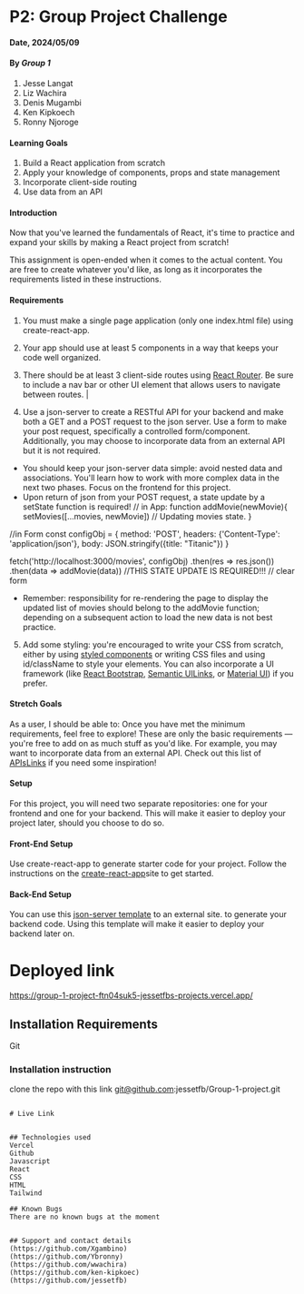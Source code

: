 
# P2: Group Project Challenge

#### Date, 2024/05/09

#### By *Group 1*
1. Jesse Langat
2. Liz Wachira
3. Denis Mugambi
4. Ken Kipkoech
5. Ronny Njoroge

#### Learning Goals
1. Build a React application from scratch
2. Apply your knowledge of components, props and state management
3. Incorporate client-side routing
4. Use data from an API
 

#### Introduction
Now that you've learned the fundamentals of React, it's time to practice and expand your skills by making a React project from scratch!

This assignment is open-ended when it comes to the actual content. You are free to create whatever you'd like, as long as it incorporates the requirements listed in these instructions.

#### Requirements
1. You must make a single page application (only one index.html file) using create-react-app.
2. Your app should use at least 5 components in a way that keeps your code well organized.
3. There should be at least 3 client-side routes using [React Router](https://v5.reactrouter.com/web/guides/quick-start). Be sure to include a nav bar or other UI element that allows users to navigate between routes. |

4. Use a json-server to create a RESTful API for your backend and make both a GET and a POST request to the json server. Use a form to make your post request, specifically a controlled form/component. Additionally, you may choose to incorporate data from an external API but it is not required.

- You should keep your json-server data simple: avoid nested data and associations. You'll learn how to work with more complex data in the next two phases. Focus on the frontend for this project.
- Upon return of json from your POST request, a state update by a setState function is required!
 // in App:
 function addMovie(newMovie){
  setMovies([...movies, newMovie]) // Updating movies state.
 }

 //in Form
 const configObj = {
  method: 'POST',
  headers: {'Content-Type': 'application/json'},
  body: JSON.stringify({title: "Titanic"})
 }

 fetch('http://localhost:3000/movies', configObj)
  .then(res => res.json())
  .then(data => addMovie(data)) //THIS STATE UPDATE IS REQUIRED!!!
  // clear form

- Remember: responsibility for re-rendering the page to display the updated list of movies should belong to the addMovie function; depending on a subsequent action to load the new data is not best practice.

5. Add some styling: you're encouraged to write your CSS from scratch, either by using [styled components](https://styled-components.com/) or writing CSS files and using id/className to style your elements. You can also incorporate a UI framework (like [React Bootstrap](https://react-bootstrap.github.io/), [Semantic UILinks](https://react.semantic-ui.com/), or [Material UI](https://material-ui.com/)) if you prefer.

#### Stretch Goals
As a user, I should be able to:
Once you have met the minimum requirements, feel free to explore! These are only the basic requirements — you're free to add on as much stuff as you'd like. For example, you may want to incorporate data from an external API. Check out this list of [APIsLinks](https://apilist.fun/) if you need some inspiration!

#### Setup
For this project, you will need two separate repositories: one for your frontend and one for your backend. This will make it easier to deploy your project later, should you choose to do so.

#### Front-End Setup
Use create-react-app to generate starter code for your project. Follow the instructions on the [create-react-app](https://create-react-app.dev/docs/getting-started)site to get started.

#### Back-End Setup
You can use this [json-server template](https://github.com/learn-co-curriculum/json-server-template) to an external site. to generate your backend code. Using this template will make it easier to deploy your backend later on.


# Deployed link
https://group-1-project-ftn04suk5-jessetfbs-projects.vercel.app/

## Installation Requirements
Git

### Installation instruction
clone the repo with this link git@github.com:jessetfb/Group-1-project.git


```

# Live Link


## Technologies used
Vercel
Github
Javascript
React
CSS
HTML
Tailwind

## Known Bugs
There are no known bugs at the moment


## Support and contact details
(https://github.com/Xgambino)
(https://github.com/Ybronny)
(https://github.com/wwachira)
(https://github.com/ken-kipkoec)
(https://github.com/jessetfb)
